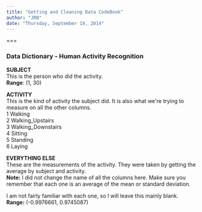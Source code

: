 ```yaml
---
title: "Getting and Cleaning Data CodeBook"
author: "JRB"
date: "Thursday, September 18, 2014"
---
```

===

### Data Dictionary - Human Activity Recognition

**SUBJECT**  
This is the person who did the activity.  
**Range**: (1, 30)
                
**ACTIVITY**  
This is the kind of activity the subject did. It is also what we're trying to measure on all the other columns.  
1 Walking  
2 Walking_Upstairs  
3 Walking_Downstairs  
4 Sitting  
5 Standing  
6 Laying  
                
**EVERYTHING ELSE**  
These are the measurements of the activity. They were taken by getting the average by subject and activity.  
**Note:** I did not change the name of all the columns here. Make sure you remember that each one is an average of the mean or standard deviation.

I am not fairly familiar with each one, so I will leave this mainly blank.  
**Range:** (-0.9976661, 0.9745087)